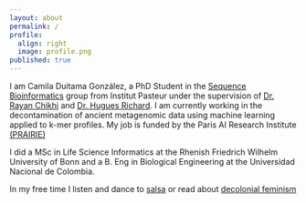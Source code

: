 ```yaml
---
layout: about
permalink: /
profile:
  align: right
  image: profile.png
published: true
---
```


I am Camila Duitama González, a PhD Student in the [Sequence Bioinformatics](https://research.pasteur.fr/en/team/sequence-bioinformatics/)
group from Institut Pasteur under the supervision of [Dr. Rayan Chikhi](http://rayan.chikhi.name) and [Dr. Hugues Richard](http://www.lgm.upmc.fr/hrichard/).
I am currently working in the decontamination of ancient metagenomic data using machine learning applied to k-mer profiles. My job is funded by the Paris AI Research Institute [(PRAIRIE)](https://prairie-institute.fr/about-us/)

I did a MSc in Life Science Informatics at the Rhenish Friedrich Wilhelm University of Bonn and a B. Eng in Biological Engineering at the Universidad Nacional
de Colombia.

In my free time I listen and dance to [salsa](http://latinastereo.com/sonidoenvivo/) or read about
[decolonial feminism](https://masp.org.br/uploads/temp/temp-vqwSWUGgIDVZXgPEXbvU.pdf)
